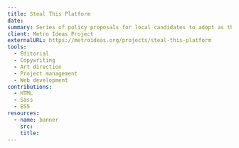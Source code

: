 ```yaml
---
title: Steal This Platform
date:
summary: Series of policy proposals for local candidates to adopt as their own.
client: Metro Ideas Project
externalURL: https://metroideas.org/projects/steal-this-platform
tools:
  - Editorial
  - Copywriting
  - Art direction
  - Project management
  - Web development
contributions:
  - HTML
  - Sass
  - ES5
resources:
  - name: banner
    src:
    title:
---
```

